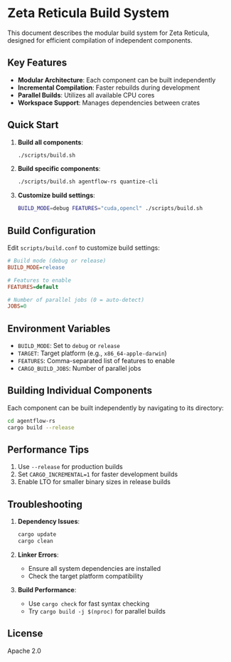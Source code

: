 # Zeta Reticula Build System

This document describes the modular build system for Zeta Reticula, designed for efficient compilation of independent components.

## Key Features

- **Modular Architecture**: Each component can be built independently
- **Incremental Compilation**: Faster rebuilds during development
- **Parallel Builds**: Utilizes all available CPU cores
- **Workspace Support**: Manages dependencies between crates

## Quick Start

1. **Build all components**:
   ```bash
   ./scripts/build.sh
   ```

2. **Build specific components**:
   ```bash
   ./scripts/build.sh agentflow-rs quantize-cli
   ```

3. **Customize build settings**:
   ```bash
   BUILD_MODE=debug FEATURES="cuda,opencl" ./scripts/build.sh
   ```

## Build Configuration

Edit `scripts/build.conf` to customize build settings:

```ini
# Build mode (debug or release)
BUILD_MODE=release

# Features to enable
FEATURES=default

# Number of parallel jobs (0 = auto-detect)
JOBS=0
```

## Environment Variables

- `BUILD_MODE`: Set to `debug` or `release`
- `TARGET`: Target platform (e.g., `x86_64-apple-darwin`)
- `FEATURES`: Comma-separated list of features to enable
- `CARGO_BUILD_JOBS`: Number of parallel jobs

## Building Individual Components

Each component can be built independently by navigating to its directory:

```bash
cd agentflow-rs
cargo build --release
```

## Performance Tips

1. Use `--release` for production builds
2. Set `CARGO_INCREMENTAL=1` for faster development builds
3. Enable LTO for smaller binary sizes in release builds

## Troubleshooting

1. **Dependency Issues**:
   ```bash
   cargo update
   cargo clean
   ```

2. **Linker Errors**:
   - Ensure all system dependencies are installed
   - Check the target platform compatibility

3. **Build Performance**:
   - Use `cargo check` for fast syntax checking
   - Try `cargo build -j $(nproc)` for parallel builds

## License

Apache 2.0
